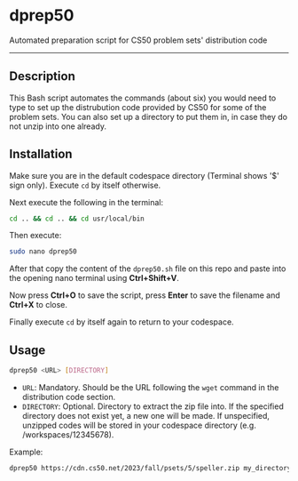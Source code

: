 # dprep50

Automated preparation script for CS50 problem sets' distribution code

---

## Description

This Bash script automates the commands (about six) you would need to type to set up the distrubution code provided by CS50 for some of the problem sets. You can also set up a directory to put them in, in case they do not unzip into one already.

## Installation

Make sure you are in the default codespace directory (Terminal shows '$' sign only). Execute `cd` by itself otherwise.

Next execute the following in the terminal:

```Bash
cd .. && cd .. && cd usr/local/bin
```

Then execute:

```Bash
sudo nano dprep50
```

After that copy the content of the `dprep50.sh` file on this repo and paste into the opening nano terminal using **Ctrl+Shift+V**.

Now press **Ctrl+O** to save the script, press **Enter** to save the filename and **Ctrl+X** to close.

Finally execute `cd` by itself again to return to your codespace.

## Usage

```Bash
dprep50 <URL> [DIRECTORY] 
```

- `URL`: Mandatory. Should be the URL following the `wget` command in the distribution code section.
- `DIRECTORY`: Optional. Directory to extract the zip file into. If the specified directory does not exist yet, a new one will be made. If unspecified, unzipped codes will be stored in your codespace directory (e.g. /workspaces/12345678).  

Example:

```Bash
dprep50 https://cdn.cs50.net/2023/fall/psets/5/speller.zip my_directory
```
